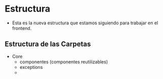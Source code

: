 # Estructura

- Esta es la nueva estructura que estamos siguiendo para trabajar en el frontend.

## Estructura de las Carpetas
- Core
    - componentes (componentes reutilizables)
    - exceptions
    - 